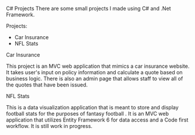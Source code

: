 C# Projects
There are some small projects I made using C# and .Net Framework.

Projects:

-  Car Insurance
-  NFL Stats

Car Insurance

This project is an MVC web application that mimics a car insurance website. It takes user's input on policy information and calculate a quote based on business logic. There is also an admin page that allows staff to view all of the quotes that have been issued.

NFL Stats

This is a data visualization application that is meant to store and display football stats for the purposes of fantasy football . It is an MVC web application that utilizes Entity Framework 6 for data access and a Code first workflow. It is still work in progress.
